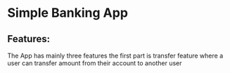 # Simple Banking App
## Features:
The App has mainly three features the first part is transfer feature where a user can transfer  amount from their account to another user
